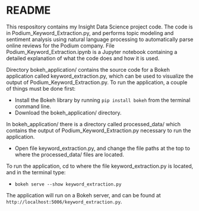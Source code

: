# README

This respository contains my Insight Data Science project code. The code is in Podium_Keyword_Extraction.py, and performs topic modeling and sentiment analysis using natural language processing to automatically parse online reviews for the Podium company. File Podium_Keyword_Extraction.ipynb is a Jupyter notebook containing a detailed explanation of what the code does and how it is used.

Directory bokeh_application/ contains the source code for a Bokeh application called keyword_extraction.py, which can be used to visualize the output of Podium_Keyword_Extraction.py. To run the application, a couple of things must be done first:

* Install the Bokeh library by running ```pip install bokeh``` from the terminal command line.
* Download the bokeh_application/ directory.

In bokeh_application/ there is a directory called processed_data/ which contains the output of Podium_Keyword_Extraction.py necessary to run the application. 

* Open file keyword_extraction.py, and change the file paths at the top to where the processed_data/ files are located.

To run the application, cd to where the file keyword_extraction.py is located, and in the terminal type:

* ```bokeh serve --show keyword_extraction.py```

The application will run on a Bokeh server, and can be found at ```http://localhost:5006/keyword_extraction.py```.

